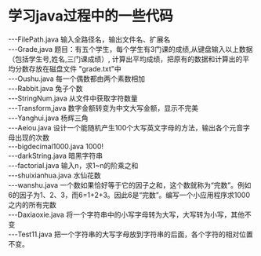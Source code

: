 # 学习java过程中的一些代码
---FilePath.java 输入全路径名，输出文件名、扩展名<br>
---Grade,java 题目：有五个学生，每个学生有3门课的成绩,从键盘输入以上数据（包括学生号,姓名,三门课成绩）,
    计算出平均成绩，把原有的数据和计算出的平均分数存放在磁盘文件 "grade.txt"中<br>
---Oushu.java 每一个偶数都由两个素数相加<br>
---Rabbit.java 兔子个数<br>
---StringNum.java 从文件中获取字符数量<br>
---Transform,java 数字金额转变为中文大写金额，显示不完美<br>
---Yanghui.java 杨辉三角<br>
---Aeiou.java 设计一个能随机产生100个大写英文字母的方法，输出各个元音字母出现的次数<br>
---bigdecimal1000.java 1000!<br>
---darkString.java 暗黑字符串<br>
---factorial.java 输入n，求1~n的阶乘之和<br>
---shuixianhua.java 水仙花数<br>
---wanshu.java 一个数如果恰好等于它的因子之和，这个数就称为“完数”。例如6的因子为1、2、3，而6=1+2+3。因此6是“完数”。编写一个小应用程序求1000之内的所有完数<br>
---Daxiaoxie.java 将一个字符串中的小写字母转为大写，大写转为小写，其他不变<br>
---Test11.java 把一个字符串的大写字母放到字符串的后面，各个字符的相对位置不变。<br>

